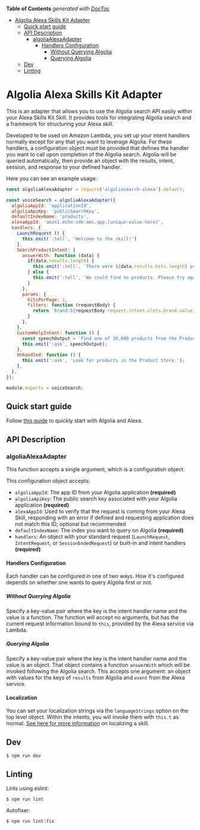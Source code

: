 <!-- START doctoc generated TOC please keep comment here to allow auto update -->
<!-- DON'T EDIT THIS SECTION, INSTEAD RE-RUN doctoc TO UPDATE -->
**Table of Contents**  *generated with [DocToc](https://github.com/thlorenz/doctoc)*

- [Algolia Alexa Skills Kit Adapter](#algolia-alexa-skills-kit-adapter)
  - [Quick start guide](#quick-start-guide)
  - [API Description](#api-description)
    - [algoliaAlexaAdapter](#algoliaalexaadapter)
      - [Handlers Configuration](#handlers-configuration)
        - [Without Querying Algolia](#without-querying-algolia)
        - [Querying Algolia](#querying-algolia)
  - [Dev](#dev)
  - [Linting](#linting)

<!-- END doctoc generated TOC please keep comment here to allow auto update -->

# Algolia Alexa Skills Kit Adapter

This is an adapter that allows you to use the Algolia search API easily within your Alexa Skills Kit Skill. It provides tools for integrating Algolia search and a framework for structuring your Alexa skill.

Developed to be used on Amazon Lambda, you set up your intent handlers normally except for any that you want to leverage Algolia. For these handlers, a configuration object must be provided that defines the handler you want to call upon completion of the Algolia search. Algolia will be queried automatically, then provide an object with the results, intent, session, and response to your defined handler.

Here you can see an example usage:

```javascript
const algoliaAlexaAdapter = require('algoliasearch-alexa').default;

const voiceSearch = algoliaAlexaAdapter({
  algoliaAppId: 'applicationId',
  algoliaApiKey: 'publicSearchKey',
  defaultIndexName: 'products',
  alexaAppId: 'amzn1.echo-sdk-ams.app.[unique-value-here]',
  handlers: {
    LaunchRequest () {
      this.emit(':tell', 'Welcome to the skill!')
    },
    SearchProductIntent: {
      answerWith: function (data) {
        if(data.results.length) {
          this.emit(':tell', `There were ${data.results.hits.length} products found.`);
        } else {
          this.emit(':tell', 'We could find no products. Please try again.');
        }
      },
      params: {
        hitsPerPage: 1,
        filters: function (requestBody) {
          return `brand:${requestBody.request.intent.slots.brand.value}`;
        }
      },
    },
    CustomHelpIntent: function () {
      const speechOutput = 'Find one of 10,000 products from the Product Store, powered by Algolia.';
      this.emit(':ask', speechOutput);
    },
    Unhandled: function () {
      this.emit(':ask', 'Look for products in the Product Store.');
    },
  },
});

module.exports = voiceSearch;
```

## Quick start guide

Follow [this guide](quickstart.md) to quickly start with Algolia and Alexa.

## API Description

### algoliaAlexaAdapter

This function accepts a single argument, which is a configuration object.

This configuration object accepts:
 - `algoliaAppId`: The app ID from your Algolia application **(required)**
 - `algoliaApiKey`: The public search key associated with your Algolia application **(required)**
 - `alexaAppId`: Used to verify that the request is coming from your Alexa Skill, responding with an error if defined and requesting application does not match this ID; optional but recommended
 - `defaultIndexName`: The index you want to query on Algolia **(required)**
 - `handlers`: An object with your standard request (`LaunchRequest`, `IntentRequest`, or `SessionEndedRequest`) or built-in and intent handlers **(required)**

#### Handlers Configuration

Each handler can be configured in one of two ways. How it's configured depends on whether one wants to query Algolia first or not.

##### Without Querying Algolia

Specify a key-value pair where the key is the intent handler name and the value is a function. The function will accept no arguments, but has the current request information bound to `this`, provided by the Alexa service via Lambda.

##### Querying Algolia

Specify a key-value pair where the key is the intent handler name and the value is an object. That object contains a function `answerWith` which will be invoked following the Algolia search. This accepts one argument: an object with values for the keys of `results` from Algolia and `event` from the Alexa service.

#### Localization

You can set your localization strings via the `languageStrings` option on the top level object. Within the intents, you will invoke them with `this.t` as normal. [See here for more information](https://github.com/alexa/alexa-skills-kit-sdk-for-nodejs#adding-multi-language-support-for-skill) on localizing a skill.

## Dev

```
$ npm run dev
```

## Linting

Lints using eslint:

```
$ npm run lint
```

Autofixer:

```
$ npm run lint:fix
```
